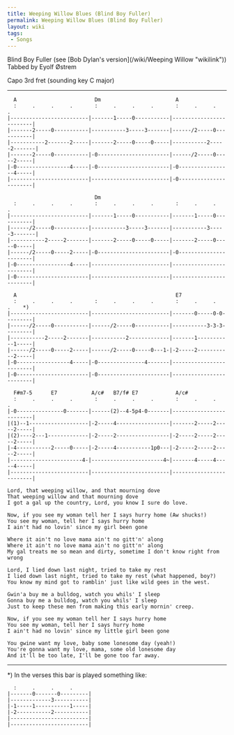 ```yaml
---
title: Weeping Willow Blues (Blind Boy Fuller)
permalink: Weeping Willow Blues (Blind Boy Fuller)
layout: wiki
tags:
 - Songs
---
```


Blind Boy Fuller (see [Bob Dylan's
version](/wiki/Weeping Willow "wikilink"))  
Tabbed by Eyolf Østrem

Capo 3rd fret (sounding key C major)

* * * * *

      A                         Dm                        A
      :     .     .     .       :     .     .     .       :     .     .     .
    |-------------------------|-------1-----0-----------|-------------------------|
    |-------2-----0-----------|-----------3-----3-------|------/2-----0-----------|
    |-----------2-------2-----|-------2-----0-----0-----|-----------2-----2-------|
    |-------2-----0-----------|-0-----------------------|------/2-----0-----2-----|
    |-0-----------------4-----|-0-----------------------|-0-----------------4-----|
    |-------------------------|-------------------------|-0-----------------------|

                                Dm
      :     .     .     .       :     .     .     .       :     .     .     .
    |-------------------------|-------1-----0-----------|-------1-----0-----------|
    |------/2-----0-----------|-----------3-----3-------|-----------3-----3-------|
    |-----------2-----2-------|-------2-----0-----0-----|-------2-----0-----0-----|
    |------/2-----0-----2-----|-0-----------------------|-0-----------------------|
    |-0-----------------4-----|-------------------------|-------------------------|
    |-0-----------------------|-------------------------|-------------------------|

      A                                                   E7
      :     .     .     .       :     .     .     .       :     .     .     .    *)
    |-------------------------|-------------------------|-------0-----0-0---------|
    |------/2-----0-----------|------/2-----0-----------|-----------3-3-3---------|
    |-----------2-----2-------|-----------2-------------|-------1-----------1-----|
    |------/2-----0-----2-----|------/2-----0-----0---1-|-2-----2-----------2-----|
    |-0-----------------4-----|-0---------------4-------|-------------------------|
    |-0-----------------------|-0-----------------------|-------------------------|

      F#m7-5      E7           A/c#   B7/f# E7            A/c#
      :     .     .     .       :     .     .     .       :     .     .     .
    |-0---------------0-------|------(2)--4-5p4-0-------|-------------------------|
    |(1)--1-------------------|-2-----4-----------------|-------2-----2-----2-----|
    |(2)----2---1-------------|-2-----2-----------------|-2-----2-----2-----2-----|
    |-4-----------2-----0-----|-2-----4-----------1p0---|-2-----2-----2-----2-----|
    |-----------------------4-|-----------------------4~|-------4-----4-----4-----|
    |-------------------------|-------------------------|-------------------------|

    Lord, that weeping willow, and that mourning dove
    That weeping willow and that mourning dove
    I got a gal up the country, Lord, you know I sure do love.

    Now, if you see my woman tell her I says hurry home (Aw shucks!)
    You see my woman, tell her I says hurry home
    I ain't had no lovin' since my girl been gone

    Where it ain't no love mama ain't no gitt'n' along
    Where it ain't no love mama ain't no gitt'n' along
    My gal treats me so mean and dirty, sometime I don't know right from wrong

    Lord, I lied down last night, tried to take my rest
    I lied down last night, tried to take my rest (what happened, boy?)
    You know my mind got to ramblin' just like wild gees in the west.

    Gwin'a buy me a bulldog, watch you whils' I sleep
    Gonna buy me a bulldog, watch you whils' I sleep
    Just to keep these men from making this early mornin' creep.

    Now, if you see my woman tell her I says hurry home
    You see my woman, tell her I says hurry home
    I ain't had no lovin' since my little girl been gone

    You gwine want my love, baby some lonesome day (yeah!)
    You're gonna want my love, mama, some old lonesome day
    And it'll be too late, I'll be gone too far away.

* * * * *

\*) In the verses this bar is played something like:

      :     .     .     .
    |-------0-------0---------|
    |-------------3-----------|
    |-1-----1-----------1-----|
    |-2-----------2-----------|
    |-------------------------|
    |-------------------------|
